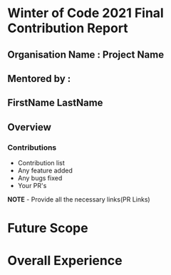 # Winter of Code 2021 Final Contribution Report

## Organisation Name : Project Name
## Mentored by :
## FirstName LastName

## Overview

### Contributions

- Contribution list
- Any feature added
- Any bugs fixed
- Your PR's

**NOTE** - Provide all the necessary links(PR Links)
 
# Future Scope

# Overall Experience
